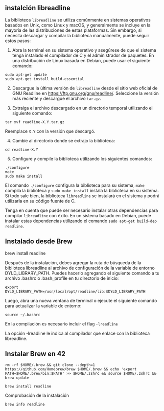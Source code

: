 
## instalción libreadline

La biblioteca `libreadline` se utiliza comúnmente en sistemas operativos basados en Unix, como Linux y macOS, y generalmente se incluye en la mayoría de las distribuciones de estas plataformas. Sin embargo, si necesita descargar y compilar la biblioteca manualmente, puede seguir estos pasos:

1. Abra la terminal en su sistema operativo y asegúrese de que el sistema tenga instalado el compilador de C y el administrador de paquetes. En una distribución de Linux basada en Debian, puede usar el siguiente comando:

```
sudo apt-get update
sudo apt-get install build-essential
```

2. Descargue la última versión de `libreadline` desde el sitio web oficial de GNU Readline en https://ftp.gnu.org/gnu/readline/. Seleccione la versión más reciente y descargue el archivo `tar.gz`.

3. Extraiga el archivo descargado en un directorio temporal utilizando el siguiente comando:

```
tar xvf readline-X.Y.tar.gz
```

Reemplace `X.Y` con la versión que descargó.

4. Cambie al directorio donde se extrajo la biblioteca:

```
cd readline-X.Y
```

5. Configure y compile la biblioteca utilizando los siguientes comandos:

```
./configure
make
sudo make install
```

El comando `./configure` configura la biblioteca para su sistema, `make` compila la biblioteca y `sudo make install` instala la biblioteca en su sistema. Si todo sale bien, la biblioteca `libreadline` se instalará en el sistema y podrá utilizarla en su código fuente de C.

Tenga en cuenta que puede ser necesario instalar otras dependencias para compilar `libreadline` con éxito. En un sistema basado en Debian, puede instalar estas dependencias utilizando el comando `sudo apt-get build-dep readline`.

## Instalado desde Brew

brew install readline

Después de la instalación, debes agregar la ruta de búsqueda de la biblioteca libreadline al archivo de configuración de la variable de entorno DYLD_LIBRARY_PATH. Puedes hacerlo agregando el siguiente comando a tu archivo .bashrc o .bash_profile en tu directorio de inicio:

    export DYLD_LIBRARY_PATH=/usr/local/opt/readline/lib:$DYLD_LIBRARY_PATH

Luego, abra una nueva ventana de terminal o ejecute el siguiente comando para actualizar la variable de entorno:

    source ~/.bashrc

En la compilación es necesario incluir el flag `-lreadline`

La opción -lreadline le indica al compilador que enlace con la biblioteca libreadline.

## Instalar Brew en 42

```
rm -rf $HOME/.brew && git clone --depth=1 https://github.com/Homebrew/brew $HOME/.brew && echo 'export PATH=$HOME/.brew/bin:$PATH' >> $HOME/.zshrc && source $HOME/.zshrc && brew update
```
```
brew install readline
```

Comprobación de la instalación

    brew info readline
